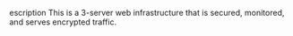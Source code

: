 escription
This is a 3-server web infrastructure that is secured, monitored, and serves encrypted traffic.
